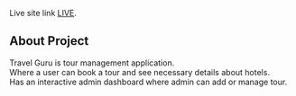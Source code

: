 Live site link [LIVE](https://travel-guru-juaid.web.app/).

## About Project

Travel Guru is tour management application. <br>
Where a user can book a tour and see necessary details about hotels. <br>
Has an interactive admin dashboard where admin can add or manage tour.
